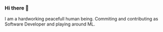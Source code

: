 ### Hi there 👋
I am a hardworking peacefull human being. Commiting and contributing as Software Developer and playing around ML.
